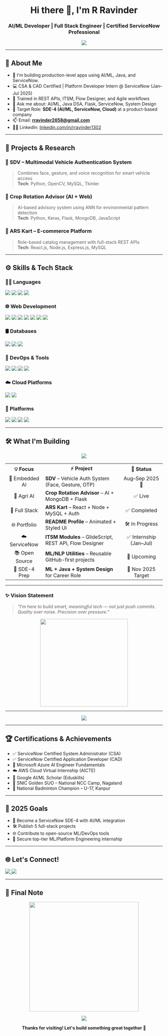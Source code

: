 <h1 align="center">Hi there 👋, I'm R Ravinder</h1>
<h3 align="center">AI/ML Developer | Full Stack Engineer | Certified ServiceNow Professional</h3>

<p align="center">
  <img src="https://readme-typing-svg.demolab.com?font=Fira+Code&size=22&pause=1000&center=true&vCenter=true&color=38BDF8&width=650&lines=B.Tech+CSE+(AI%2FML)+@+GITAM;Certified+CSA+%2F+CAD+Developer;SDE+Intern+%7C+ML+Projects+%7C+NCC+SUO+Leader;Love+building+impactful+apps+%26+AI+solutions" />
</p>

---

## 🧠 About Me

- 🔭 I'm building production-level apps using AI/ML, Java, and ServiceNow.
- 💻 CSA & CAD Certified | Platform Developer Intern @ ServiceNow (Jan–Jul 2025)
- 📡 Trained in REST APIs, ITSM, Flow Designer, and Agile workflows
- 💬 Ask me about: AI/ML, Java DSA, Flask, ServiceNow, System Design
- 🎯 Target Role: **SDE-4 (AI/ML, ServiceNow, Cloud)** at a product-based company
- 📫 Email: **rravinder2658@gmail.com**
- 👨‍💼 LinkedIn: [linkedin.com/in/rravinder1302](https://www.linkedin.com/in/rravinder1302)

---

## 🚀 Projects & Research

### 🔐 SDV – Multimodal Vehicle Authentication System
> Combines face, gesture, and voice recognition for smart vehicle access  
**Tech**: Python, OpenCV, MySQL, Tkinter

### 🌾 Crop Rotation Advisor (AI + Web)
> AI-based advisory system using ANN for environmental pattern detection  
**Tech**: Python, Keras, Flask, MongoDB, JavaScript

### 🛒 ARS Kart – E-commerce Platform
> Role-based catalog management with full-stack REST APIs  
**Tech**: React.js, Node.js, Express.js, MySQL

---

## ⚙️ Skills & Tech Stack

### 👨‍💻 Languages
<p align="left">
  <img src="https://img.shields.io/badge/Java-007396?style=for-the-badge&logo=java&logoColor=white" />
  <img src="https://img.shields.io/badge/Python-3776AB?style=for-the-badge&logo=python&logoColor=white" />
  <img src="https://img.shields.io/badge/JavaScript-F7DF1E?style=for-the-badge&logo=javascript&logoColor=black" />
  <img src="https://img.shields.io/badge/C-00599C?style=for-the-badge&logo=c&logoColor=white" />
</p>

### 🌐 Web Development
<p align="left">
  <img src="https://img.shields.io/badge/HTML5-E34F26?style=for-the-badge&logo=html5&logoColor=white" />
  <img src="https://img.shields.io/badge/CSS3-1572B6?style=for-the-badge&logo=css3&logoColor=white" />
  <img src="https://img.shields.io/badge/React.js-61DAFB?style=for-the-badge&logo=react&logoColor=black" />
  <img src="https://img.shields.io/badge/Bootstrap-7952B3?style=for-the-badge&logo=bootstrap&logoColor=white" />
  <img src="https://img.shields.io/badge/Node.js-339933?style=for-the-badge&logo=node.js&logoColor=white" />
  <img src="https://img.shields.io/badge/Flask-000000?style=for-the-badge&logo=flask&logoColor=white" />
  <img src="https://img.shields.io/badge/.NET-512BD4?style=for-the-badge&logo=dotnet&logoColor=white" />
</p>

### 🛢️ Databases
<p align="left">
  <img src="https://img.shields.io/badge/MySQL-4479A1?style=for-the-badge&logo=mysql&logoColor=white" />
  <img src="https://img.shields.io/badge/MongoDB-47A248?style=for-the-badge&logo=mongodb&logoColor=white" />
  <img src="https://img.shields.io/badge/SQL%20Server-CC2927?style=for-the-badge&logo=microsoftsqlserver&logoColor=white" />
</p>

### 🚀 DevOps & Tools
<p align="left">
  <img src="https://img.shields.io/badge/Git-F05032?style=for-the-badge&logo=git&logoColor=white" />
  <img src="https://img.shields.io/badge/GitHub_Actions-2088FF?style=for-the-badge&logo=githubactions&logoColor=white" />
  <img src="https://img.shields.io/badge/Postman-FF6C37?style=for-the-badge&logo=postman&logoColor=white" />
  <img src="https://img.shields.io/badge/VS%20Code-007ACC?style=for-the-badge&logo=visualstudiocode&logoColor=white" />
</p>

### ☁️ Cloud Platforms
<p align="left">
  <img src="https://img.shields.io/badge/AWS-232F3E?style=for-the-badge&logo=amazonaws&logoColor=white" />
  <img src="https://img.shields.io/badge/Azure-0078D4?style=for-the-badge&logo=microsoftazure&logoColor=white" />
</p>

### 🧩 Platforms
<p align="left">
  <img src="https://img.shields.io/badge/ServiceNow-00A478?style=for-the-badge&logo=servicenow&logoColor=white" />
  <img src="https://img.shields.io/badge/ITSM-0D4C92?style=for-the-badge" />
  <img src="https://img.shields.io/badge/REST%20APIs-6DB33F?style=for-the-badge&logoColor=white" />
  <img src="https://img.shields.io/badge/GlideScript-1F1F1F?style=for-the-badge&logo=javascript&logoColor=white" />
</p>


---

## 🛠️ What I'm Building

<p align="center">
  <img src="https://readme-typing-svg.demolab.com?font=Fira+Code&weight=600&size=20&duration=2000&pause=800&color=36BCF7&center=true&vCenter=true&width=600&lines=Crafting+AI-powered+Projects...;Building+Enterprise+Solutions...;Always+Learning+and+Scaling." />
</p>

<table align="center" width="100%">
  <tr>
    <th>💡 Focus</th>
    <th>⚡ Project</th>
    <th>📅 Status</th>
  </tr>
  <tr>
    <td align="center">🔐 Embedded AI</td>
    <td><b>SDV</b> – Vehicle Auth System (Face, Gesture, OTP)</td>
    <td align="center">Aug–Sep 2025 🔄</td>
  </tr>
  <tr>
    <td align="center">🌾 Agri AI</td>
    <td><b>Crop Rotation Advisor</b> – AI + MongoDB + Flask</td>
    <td align="center">✅ Live</td>
  </tr>
  <tr>
    <td align="center">🛒 Full Stack</td>
    <td><b>ARS Kart</b> – React + Node + MySQL + Auth</td>
    <td align="center">✅ Completed</td>
  </tr>
  <tr>
    <td align="center">🌐 Portfolio</td>
    <td><b>README Profile</b> – Animated + Styled UI</td>
    <td align="center">🛠️ In Progress</td>
  </tr>
  <tr>
    <td align="center">☁️ ServiceNow</td>
    <td><b>ITSM Modules</b> – GlideScript, REST API, Flow Designer</td>
    <td align="center">✅ Internship (Jan–Jul)</td>
  </tr>
  <tr>
    <td align="center">📚 Open Source</td>
    <td><b>ML/NLP Utilities</b> – Reusable GitHub-first projects</td>
    <td align="center">🧠 Upcoming</td>
  </tr>
  <tr>
    <td align="center">🎯 SDE-4 Prep</td>
    <td><b>ML + Java + System Design</b> for Career Role</td>
    <td align="center">🎯 Nov 2025 Target</td>
  </tr>
</table>

---

### ✨ Vision Statement

> _“I’m here to build smart, meaningful tech — not just push commits. Quality over noise. Precision over pressure.”_

<p align="center">
  <img src="https://media.giphy.com/media/3o7abB06u9bNzA8lu8/giphy.gif" width="280" />
</p>




---

<p align="center">
  <img src="https://github-readme-streak-stats.herokuapp.com?user=ravinder1302&theme=radical&hide_border=true" />
</p>




---

## 🏆 Certifications & Achievements

- ✅ ServiceNow Certified System Administrator (CSA)
- ✅ ServiceNow Certified Application Developer (CAD)
- 🧠 Microsoft Azure AI Engineer Fundamentals
- ☁️ AWS Cloud Virtual Internship (AICTE)
- 📘 Google AI/ML Scholar (Eduskills)
- 🏅 SNIC Golden SUO – National NCC Camp, Nagaland
- 🏸 National Badminton Champion – U-17, Kanpur

---

## 🎯 2025 Goals

- 🚀 Become a ServiceNow SDE-4 with AI/ML integration
- 🛠 Publish 5 full-stack projects
- 🌐 Contribute to open-source ML/DevOps tools
- 💼 Secure top-tier ML/Platform Engineering internship

---

## 🌐 Let's Connect!

<p align="left">
  <a href="https://www.linkedin.com/in/rravinder1302" target="_blank">
    <img src="https://img.shields.io/badge/LinkedIn-blue?style=for-the-badge&logo=linkedin&logoColor=white" />
  </a>
  <a href="mailto:rravinder2658@gmail.com" target="_blank">
    <img src="https://img.shields.io/badge/Gmail-red?style=for-the-badge&logo=gmail&logoColor=white" />
  </a>
</p>

---

## 🙏 Final Note

<p align="center">
  <img src="https://media.giphy.com/media/v1.Y2lkPTc5MGI3NjExNzQxNzBiZGUwNzMwZjNlNjZkZTg2MzJlZDkxYzA3ODczNjNiYTgzOCZjdD1n/jkSvCVEXWlOla/giphy.gif" width="350" />
</p>


<p align="center">
  <img src="https://readme-typing-svg.demolab.com?font=Fira+Code&weight=700&size=22&pause=1000&color=00F7FF&center=true&vCenter=true&width=435&lines=Thanks+for+visiting!;Let's+connect!;Happy+coding+💻🚀" />
</p>



<p align="center"><b>Thanks for visiting! Let's build something great together 🙌</b></p>
